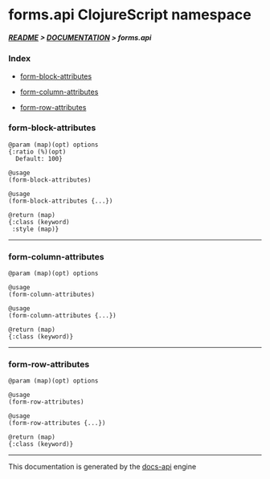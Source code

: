 
# forms.api ClojureScript namespace

##### [README](../../../README.md) > [DOCUMENTATION](../../COVER.md) > forms.api

### Index

- [form-block-attributes](#form-block-attributes)

- [form-column-attributes](#form-column-attributes)

- [form-row-attributes](#form-row-attributes)

### form-block-attributes

```
@param (map)(opt) options
{:ratio (%)(opt)
  Default: 100}
```

```
@usage
(form-block-attributes)
```

```
@usage
(form-block-attributes {...})
```

```
@return (map)
{:class (keyword)
 :style (map)}
```

---

### form-column-attributes

```
@param (map)(opt) options
```

```
@usage
(form-column-attributes)
```

```
@usage
(form-column-attributes {...})
```

```
@return (map)
{:class (keyword)}
```

---

### form-row-attributes

```
@param (map)(opt) options
```

```
@usage
(form-row-attributes)
```

```
@usage
(form-row-attributes {...})
```

```
@return (map)
{:class (keyword)}
```

---

This documentation is generated by the [docs-api](https://github.com/bithandshake/docs-api) engine

